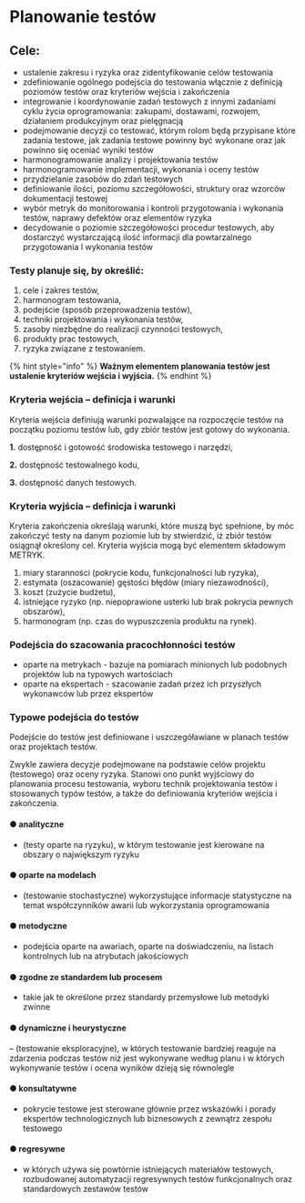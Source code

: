 # Planowanie testów

## Cele:

* ustalenie zakresu i ryzyka oraz zidentyfikowanie celów testowania
* zdefiniowanie ogólnego podejścia do testowania włącznie z definicją poziomów testów oraz kryteriów wejścia i zakończenia
* integrowanie i koordynowanie zadań testowych z innymi zadaniami cyklu życia oprogramowania: zakupami, dostawami, rozwojem, działaniem produkcyjnym oraz pielęgnacją
* podejmowanie decyzji co testować, którym rolom będą przypisane które zadania testowe, jak zadania testowe powinny być wykonane oraz jak powinno się oceniać wyniki testów
* harmonogramowanie analizy i projektowania testów
* harmonogramowanie implementacji, wykonania i oceny testów
* przydzielanie zasobów do zdań testowych
* definiowanie ilości, poziomu szczegółowości, struktury oraz wzorców dokumentacji testowej
* wybór metryk do monitorowania i kontroli przygotowania i wykonania testów, naprawy defektów oraz elementów ryzyka
* decydowanie o poziomie szczegółowości procedur testowych, aby dostarczyć wystarczającą ilość informacji dla powtarzalnego przygotowania I wykonania testów

### Testy planuje się, by określić:

1. cele i zakres testów,
2. harmonogram testowania,
3. podejście \(sposób przeprowadzenia testów\), 
4. techniki projektowania i wykonania testów, 
5. zasoby niezbędne do realizacji czynności testowych, 
6. produkty prac testowych, 
7. ryzyka związane z testowaniem.

{% hint style="info" %}
**Ważnym elementem planowania testów jest ustalenie kryteriów wejścia i wyjścia.**
{% endhint %}

### **Kryteria wejścia – definicja i warunki**

Kryteria wejścia definiują warunki pozwalające na rozpoczęcie testów na początku poziomu testów lub, gdy zbiór testów jest gotowy do wykonania.

**1.**      dostępność i gotowość środowiska testowego i narzędzi,

**2.**      dostępność testowalnego kodu,

**3.**      dostępność danych testowych.

### **Kryteria wyjścia – definicja i warunki**

Kryteria zakończenia określają warunki, które muszą być spełnione, by móc zakończyć testy na danym poziomie lub by stwierdzić, iż zbiór testów osiągnął określony cel. Kryteria wyjścia mogą być elementem składowym METRYK.

1. miary staranności \(pokrycie kodu, funkcjonalności lub ryzyka\),
2.  estymata \(oszacowanie\) gęstości błędów \(miary niezawodności\),
3. koszt \(zużycie budżetu\),
4. istniejące ryzyko \(np. niepoprawione usterki lub brak pokrycia pewnych obszarów\),
5. harmonogram \(np. czas do wypuszczenia produktu na rynek\).

### Podejścia do szacowania pracochłonności testów

* oparte na metrykach - bazuje na pomiarach minionych lub podobnych projektów lub na typowych wartościach
* oparte na ekspertach - szacowanie zadań przez ich przyszłych wykonawców lub przez ekspertów

### Typowe podejścia do testów

Podejście do testów jest definiowane i uszczegóławiane w planach testów oraz projektach testów. 

Zwykle zawiera decyzje podejmowane na podstawie celów projektu \(testowego\) oraz oceny ryzyka. Stanowi ono punkt wyjściowy do planowania procesu testowania, wyboru technik projektowania testów i stosowanych typów testów, a także do definiowania kryteriów wejścia i zakończenia.

#### **●   analityczne**

- \(testy oparte na ryzyku\), w którym testowanie jest kierowane na obszary o największym ryzyku

#### **●   oparte na modelach**

- \(testowanie stochastyczne\) wykorzystujące informacje statystyczne na temat współczynników awarii lub wykorzystania oprogramowania

#### **●   metodyczne**

 - podejścia oparte na awariach, oparte na doświadczeniu, na listach kontrolnych lub na atrybutach jakościowych

#### **●   zgodne ze standardem lub procesem**

- takie jak te określone przez standardy przemysłowe lub metodyki zwinne

#### **●   dynamiczne i heurystyczne**

– \(testowanie eksploracyjne\), w których testowanie bardziej reaguje na zdarzenia podczas testów niż jest wykonywane według planu i w których wykonywanie testów i ocena wyników dzieją się równolegle

#### **●   konsultatywne**

- pokrycie testowe jest sterowane głównie przez wskazówki i porady ekspertów technologicznych lub biznesowych z zewnątrz zespołu testowego

#### **●   regresywne**

 - w których używa się powtórnie istniejących materiałów testowych, rozbudowanej automatyzacji regresywnych testów funkcjonalnych oraz standardowych zestawów testów

